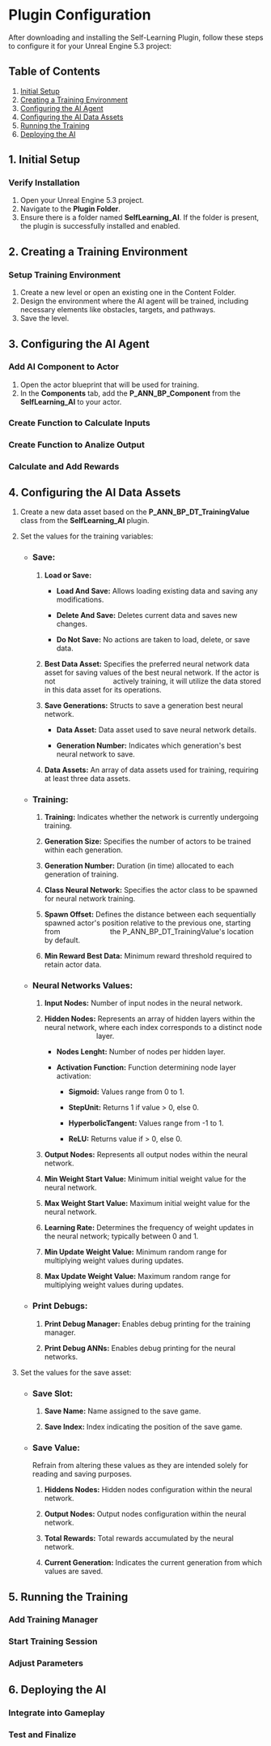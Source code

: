 # **Plugin Configuration**
After downloading and installing the Self-Learning Plugin, follow these steps to configure it for your Unreal Engine 5.3 project:

## **Table of Contents**
1. [Initial Setup](#initialsetup)
2. [Creating a Training Environment](#creatingatrainingenvironment)
3. [Configuring the AI Agent](#configuringtheaiagent)
4. [Configuring the AI Data Assets](#configuringtheaidataassets)
5. [Running the Training](#runningthetraining)
6. [Deploying the AI](#deployingtheai)
    
## **1. Initial Setup**

### **Verify Installation**

   1. Open your Unreal Engine 5.3 project.
   2. Navigate to the **Plugin Folder**.
   3. Ensure there is a folder named **SelfLearning_AI**. If the folder is present, the plugin is successfully installed and enabled.

## **2. Creating a Training Environment**

### **Setup Training Environment**

   1. Create a new level or open an existing one in the Content Folder.
   2. Design the environment where the AI agent will be trained, including necessary elements like obstacles, targets, and pathways.
   3. Save the level.

## **3. Configuring the AI Agent**

   ### **Add AI Component to Actor**

   1. Open the actor blueprint that will be used for training.
   2. In the **Components** tab, add the **P_ANN_BP_Component** from the **SelfLearning_AI** to your actor.

   ### **Create Function to Calculate Inputs**

   ### **Create Function to Analize Output**
      
   ### **Calculate and Add Rewards**

## **4. Configuring the AI Data Assets**

1. Create a new data asset based on the **P_ANN_BP_DT_TrainingValue** class from the **SelfLearning_AI** plugin.
2. Set the values for the training variables:
   + ### **Save:**

     1. **Load or Save:**
        
        - **Load And Save:** Allows loading existing data and saving any modifications.
          
        - **Delete And Save:** Deletes current data and saves new changes.
          
        - **Do Not Save:** No actions are taken to load, delete, or save data.
          
     2. **Best Data Asset:** Specifies the preferred neural network data asset for saving values of the best neural network. If the actor is not
        &nbsp;&nbsp;&nbsp;&nbsp;&nbsp;&nbsp;&nbsp;&nbsp;&nbsp;&nbsp;&nbsp;&nbsp;&nbsp;&nbsp;&nbsp;&nbsp;&nbsp;&nbsp;&nbsp;&nbsp;&nbsp;&nbsp;&nbsp;&nbsp;&nbsp;&nbsp;&nbsp;&nbsp;actively training, it will utilize the data stored in this data asset for its operations.
        
     3. **Save Generations:** Structs to save a generation best neural network.
        
        - **Data Asset:** Data asset used to save neural network details.
          
        - **Generation Number:** Indicates which generation's best neural network to save.
          
     4. **Data Assets:** An array of data assets used for training, requiring at least three data assets.
        
   + ### **Training:**

     1. **Training:** Indicates whether the network is currently undergoing training.

     2. **Generation Size:** Specifies the number of actors to be trained within each generation.

     3. **Generation Number:** Duration (in time) allocated to each generation of training.

     4. **Class Neural Network:** Specifies the actor class to be spawned for neural network training.

     5. **Spawn Offset:** Defines the distance between each sequentially spawned actor's position relative to the previous one, starting from
        &nbsp;&nbsp;&nbsp;&nbsp;&nbsp;&nbsp;&nbsp;&nbsp;&nbsp;&nbsp;&nbsp;&nbsp;&nbsp;&nbsp;&nbsp;&nbsp;&nbsp;&nbsp;&nbsp;&nbsp;&nbsp;&nbsp;&nbsp;&nbsp;the P_ANN_BP_DT_TrainingValue's location by default.

     6. **Min Reward Best Data:** Minimum reward threshold required to retain actor data.

   + ### **Neural Networks Values:**

     1. **Input Nodes:** Number of input nodes in the neural network.

     2. **Hidden Nodes:** Represents an array of hidden layers within the neural network, where each index corresponds to a distinct node
        &nbsp;&nbsp;&nbsp;&nbsp;&nbsp;&nbsp;&nbsp;&nbsp;&nbsp;&nbsp;&nbsp;&nbsp;&nbsp;&nbsp;&nbsp;&nbsp;&nbsp;&nbsp;&nbsp;&nbsp;&nbsp;&nbsp;&nbsp;&nbsp;&nbsp;&nbsp;layer.

        - **Nodes Lenght:** Number of nodes per hidden layer.

        - **Activation Function:** Function determining node layer activation:
       
             + **Sigmoid:** Values range from 0 to 1.
         
             + **StepUnit:** Returns 1 if value > 0, else 0.
         
             + **HyperbolicTangent:** Values range from -1 to 1.
         
             + **ReLU:** Returns value if > 0, else 0.

     3. **Output Nodes:** Represents all output nodes within the neural network.

     4. **Min Weight Start Value:** Minimum initial weight value for the neural network.

     5. **Max Weight Start Value:** Maximum initial weight value for the neural network.

     6. **Learning Rate:** Determines the frequency of weight updates in the neural network; typically between 0 and 1.

     7. **Min Update Weight Value:** Minimum random range for multiplying weight values during updates.

     8. **Max Update Weight Value:** Maximum random range for multiplying weight values during updates.

   + ### **Print Debugs:**

     1. **Print Debug Manager:** Enables debug printing for the training manager.

     2. **Print Debug ANNs:** Enables debug printing for the neural networks.

3. Set the values for the save asset:

   + ### **Save Slot:**

     1. **Save Name:** Name assigned to the save game.

     2. **Save Index:** Index indicating the position of the save game.

   + ### **Save Value:**
     Refrain from altering these values as they are intended solely for reading and saving purposes.

     1. **Hiddens Nodes:** Hidden nodes configuration within the neural network.

     2. **Output Nodes:** Output nodes configuration within the neural network.

     3. **Total Rewards:** Total rewards accumulated by the neural network.

     4. **Current Generation:** Indicates the current generation from which values are saved.

## **5. Running the Training**

### **Add Training Manager**

### **Start Training Session**

### **Adjust Parameters**

## **6. Deploying the AI**

### **Integrate into Gameplay**

### **Test and Finalize**
   
